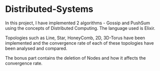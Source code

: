 # Distributed-Systems
 
In this project, I have implemented 2 algorithms - Gossip and PushSum using the concepts of Distributed Computing. The language used is Elixir.

Topologies such as Line, Star, HoneyComb, 2D, 3D-Torus have been implemented and the convergence rate of each of these topologies have been analysed and compared.

The bonus part contains the deletion of Nodes and how it affects the convergence rate.
